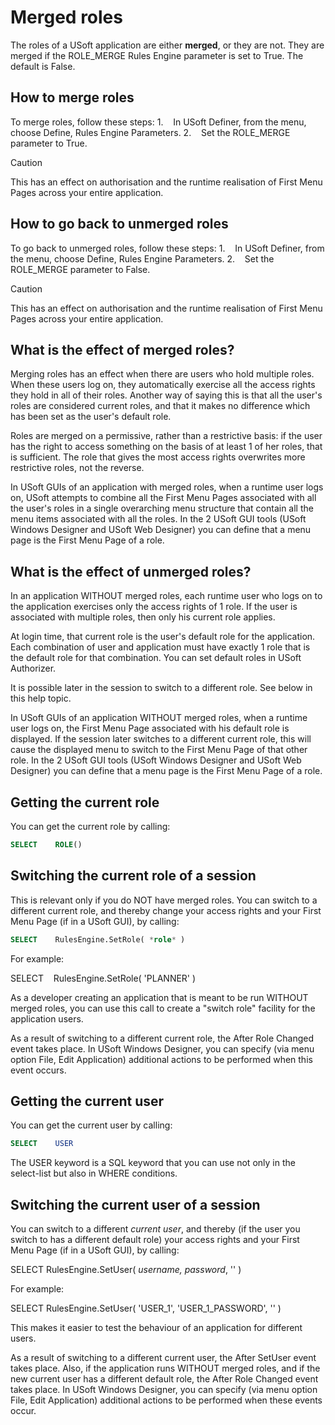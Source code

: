 # Merged roles

The roles of a USoft application are either **merged**, or they are not. They are merged if the ROLE_MERGE Rules Engine parameter is set to True. The default is False.

## How to merge roles

To merge roles, follow these steps:
1.    In USoft Definer, from the menu, choose Define, Rules Engine Parameters.
2.    Set the ROLE_MERGE parameter to True.

> [!CAUTION]
> This has an effect on authorisation and the runtime realisation of First Menu Pages across your entire application.

## How to go back to unmerged roles

To go back to unmerged roles, follow these steps:
1.    In USoft Definer, from the menu, choose Define, Rules Engine Parameters.
2.    Set the ROLE_MERGE parameter to False.

> [!CAUTION]
> This has an effect on authorisation and the runtime realisation of First Menu Pages across your entire application.

## What is the effect of merged roles?

Merging roles has an effect when there are users who hold multiple roles. When these users log on, they automatically exercise all the access rights they hold in all of their roles. Another way of saying this is that all the user's roles are considered current roles, and that it makes no difference which has been set as the user's default role.

Roles are merged on a permissive, rather than a restrictive basis: if the user has the right to access something on the basis of at least 1 of her roles, that is sufficient. The role that gives the most access rights overwrites more restrictive roles, not the reverse.

In USoft GUIs of an application with merged roles, when a runtime user logs on, USoft attempts to combine all the First Menu Pages associated with all the user's roles in a single overarching menu structure that contain all the menu items associated with all the roles. In the 2 USoft GUI tools (USoft Windows Designer and USoft Web Designer) you can define that a menu page is the First Menu Page of a role.

## What is the effect of unmerged roles?

In an application WITHOUT merged roles, each runtime user who logs on to the application exercises only the access rights of 1 role. If the user is associated with multiple roles, then only his current role applies.

At login time, that current role is the user's default role for the application. Each combination of user and application must have exactly 1 role that is the default role for that combination. You can set default roles in USoft Authorizer.

It is possible later in the session to switch to a different role. See below in this help topic.

In USoft GUIs of an application WITHOUT merged roles, when a runtime user logs on, the First Menu Page associated with his default role is displayed. If the session later switches to a different current role, this will cause the displayed menu to switch to the First Menu Page of that other role. In the 2 USoft GUI tools (USoft Windows Designer and USoft Web Designer) you can define that a menu page is the First Menu Page of a role.

## Getting the current role

You can get the current role by calling:

```sql
SELECT    ROLE()
```

## Switching the current role of a session

This is relevant only if you do NOT have merged roles. You can switch to a different current role, and thereby change your access rights and your First Menu Page (if in a USoft GUI), by calling:

```sql
SELECT    RulesEngine.SetRole( *role* )
```

For example:

SELECT    RulesEngine.SetRole( 'PLANNER' )

As a developer creating an application that is meant to be run WITHOUT merged roles, you can use this call to create a "switch role" facility for the application users.

As a result of switching to a different current role, the After Role Changed event takes place. In USoft Windows Designer, you can specify (via menu option File, Edit Application) additional actions to be performed when this event occurs.

## Getting the current user

You can get the current user by calling:

```sql
SELECT    USER
```

The USER keyword is a SQL keyword that you can use not only in the select-list but also in WHERE conditions.

## Switching the current user of a session

You can switch to a different *current user*, and thereby (if the user you switch to has a different default role) your access rights and your First Menu Page (if in a USoft GUI), by calling:

SELECT RulesEngine.SetUser( *username, password*, '' )

For example:

SELECT RulesEngine.SetUser( 'USER_1', 'USER_1_PASSWORD', '' )

This makes it easier to test the behaviour of an application for different users.

As a result of switching to a different current user, the After SetUser event takes place. Also, if the application runs WITHOUT merged roles, and if the new current user has a different default role, the After Role Changed event takes place. In USoft Windows Designer, you can specify (via menu option File, Edit Application) additional actions to be performed when these events occur.

 

 

 

 

 

 